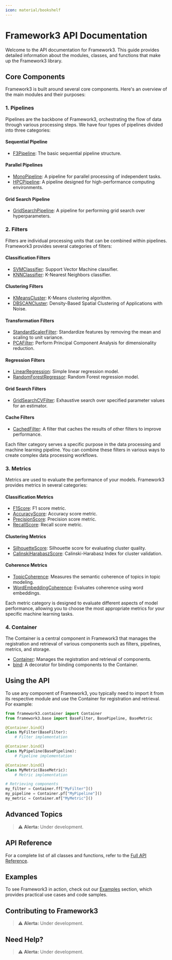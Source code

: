 ```yaml
---
icon: material/bookshelf
---
```


# Framework3 API Documentation

Welcome to the API documentation for Framework3. This guide provides detailed information about the modules, classes, and functions that make up the Framework3 library.

## Core Components

Framework3 is built around several core components. Here's an overview of the main modules and their purposes:

### 1. Pipelines

Pipelines are the backbone of Framework3, orchestrating the flow of data through various processing steps. We have four types of pipelines divided into three categories:

#### Sequential Pipeline
- [F3Pipeline](plugins/pipelines/sequential/f3_pipeline.md): The basic sequential pipeline structure.

#### Parallel Pipelines
- [MonoPipeline](plugins/pipelines/parallel/mono_pipeline.md): A pipeline for parallel processing of independent tasks.
- [HPCPipeline](plugins/pipelines/parallel/hpc_pipeline.md): A pipeline designed for high-performance computing environments.

#### Grid Search Pipeline
- [GridSearchPipeline](plugins/pipelines/grid/g3_pipeline.md): A pipeline for performing grid search over hyperparameters.

### 2. Filters

Filters are individual processing units that can be combined within pipelines. Framework3 provides several categories of filters:

#### Classification Filters
- [SVMClassifier](plugins/filters/classification.md#svm-classifier): Support Vector Machine classifier.
- [KNNClassifier](plugins/filters/classification.md#k-nearest-neighbors-classifier): K-Nearest Neighbors classifier.

#### Clustering Filters
- [KMeansCluster](plugins/filters/clustering.md): K-Means clustering algorithm.
- [DBSCANCluster](plugins/filters/clustering.md): Density-Based Spatial Clustering of Applications with Noise.

#### Transformation Filters
- [StandardScalerFilter](plugins/filters/transformation.md#standard-scaler): Standardize features by removing the mean and scaling to unit variance.
- [PCAFilter](plugins/filters/transformation.md#pca-principal-component-analysis): Perform Principal Component Analysis for dimensionality reduction.

#### Regression Filters
- [LinearRegression](plugins/filters/regression.md#linear-regression): Simple linear regression model.
- [RandomForestRegressor](plugins/filters/regression.md): Random Forest regression model.

#### Grid Search Filters
- [GridSearchCVFilter](plugins/filters/grid_search.md): Exhaustive search over specified parameter values for an estimator.

#### Cache Filters
- [CachedFilter](plugins/filters/cache.md): A filter that caches the results of other filters to improve performance.

Each filter category serves a specific purpose in the data processing and machine learning pipeline. You can combine these filters in various ways to create complex data processing workflows.

### 3. Metrics

Metrics are used to evaluate the performance of your models. Framework3 provides metrics in several categories:

#### Classification Metrics
- [F1Score](plugins/metrics/classification.md#f1-score): F1 score metric.
- [AccuracyScore](plugins/metrics/classification.md#accuracy-score): Accuracy score metric.
- [PrecisionScore](plugins/metrics/classification.md#precision-score): Precision score metric.
- [RecallScore](plugins/metrics/classification.md#recall-score): Recall score metric.

#### Clustering Metrics
- [SilhouetteScore](plugins/metrics/clustering.md#silhouette-score): Silhouette score for evaluating cluster quality.
- [CalinskiHarabaszScore](plugins/metrics/clustering.md): Calinski-Harabasz Index for cluster validation.

#### Coherence Metrics
- [TopicCoherence](plugins/metrics/coherence.md): Measures the semantic coherence of topics in topic modeling.
- [WordEmbeddingCoherence](plugins/metrics/coherence.md): Evaluates coherence using word embeddings.

Each metric category is designed to evaluate different aspects of model performance, allowing you to choose the most appropriate metrics for your specific machine learning tasks.

### 4. Container

The Container is a central component in Framework3 that manages the registration and retrieval of various components such as filters, pipelines, metrics, and storage.

- [Container](container/container.md): Manages the registration and retrieval of components.
- [bind](container/container.md): A decorator for binding components to the Container.

## Using the API

To use any component of Framework3, you typically need to import it from its respective module and use the Container for registration and retrieval. For example:

```python
from framework3.container import Container
from framework3.base import BaseFilter, BasePipeline, BaseMetric

@Container.bind()
class MyFilter(BaseFilter):
    # Filter implementation

@Container.bind()
class MyPipeline(BasePipeline):
    # Pipeline implementation

@Container.bind()
class MyMetric(BaseMetric):
    # Metric implementation

# Retrieving components
my_filter = Container.ff["MyFilter"]()
my_pipeline = Container.pf["MyPipeline"]()
my_metric = Container.mf["MyMetric"]()
```

## Advanced Topics

> ⚠️ **Alerta:** Under development.

<!-- - [Custom Plugin Development](advanced/custom_plugins.md): Learn how to create your own custom plugins.
- [Pipeline Optimization](advanced/pipeline_optimization.md): Techniques for optimizing pipeline performance.
- [Distributed Computing](advanced/distributed_computing.md): Using Framework3 in distributed environments. -->

## API Reference

For a complete list of all classes and functions, refer to the [Full API Reference](index.md).

## Examples

To see Framework3 in action, check out our [Examples](../examples/index.md) section, which provides practical use cases and code samples.

## Contributing to Framework3

> ⚠️ **Alerta:** Under development.

<!-- If you're interested in contributing to Framework3, please read our [Contribution Guidelines](../contributing.md) and [Code of Conduct](../code_of_conduct.md). -->

## Need Help?

> ⚠️ **Alerta:** Under development.

<!-- If you encounter any issues or have questions about using Framework3, please check our [FAQ](../faq.md) or reach out to the community through our [GitHub Issues](https://github.com/your-username/framework3/issues) page. -->
